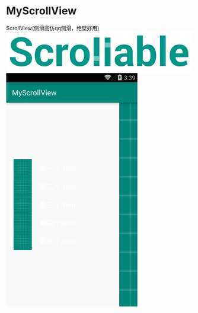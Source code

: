 # MyScrollView
ScrollView(侧滑高仿qq侧滑，绝壁好用)
![logo](art/scrollable_big_logo.png)
![logo](art/logo.png)
